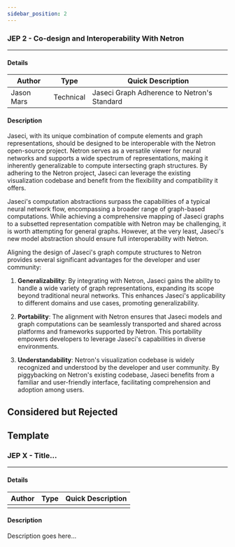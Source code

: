 ```yaml
---
sidebar_position: 2
---
```


### JEP 2 - Co-design and Interoperability With Netron
---
#### Details
| Author      | Type | Quick Description | 
| ----------- | ------ | ------ |
| Jason Mars | Technical | Jaseci Graph Adherence to Netron's Standard |

#### Description

Jaseci, with its unique combination of compute elements and graph representations, should be designed to be interoperable with the Netron open-source project. Netron serves as a versatile viewer for neural networks and supports a wide spectrum of representations, making it inherently generalizable to compute intersecting graph structures. By adhering to the Netron project, Jaseci can leverage the existing visualization codebase and benefit from the flexibility and compatibility it offers.

Jaseci's computation abstractions surpass the capabilities of a typical neural network flow, encompassing a broader range of graph-based computations. While achieving a comprehensive mapping of Jaseci graphs to a subsetted representation compatible with Netron may be challenging, it is worth attempting for general graphs. However, at the very least, Jaseci's new model abstraction should ensure full interoperability with Netron.

Aligning the design of Jaseci's graph compute structures to Netron provides several significant advantages for the developer and user community:

1. **Generalizability**: By integrating with Netron, Jaseci gains the ability to handle a wide variety of graph representations, expanding its scope beyond traditional neural networks. This enhances Jaseci's applicability to different domains and use cases, promoting generalizability.

2. **Portability**: The alignment with Netron ensures that Jaseci models and graph computations can be seamlessly transported and shared across platforms and frameworks supported by Netron. This portability empowers developers to leverage Jaseci's capabilities in diverse environments.

3. **Understandability**: Netron's visualization codebase is widely recognized and understood by the developer and user community. By piggybacking on Netron's existing codebase, Jaseci benefits from a familiar and user-friendly interface, facilitating comprehension and adoption among users.

## Considered but Rejected


## Template

### JEP X - Title...
---
#### Details
| Author      | Type | Quick Description | 
| ----------- | ------ | ------ |
|  |  |  |

#### Description

Description goes here...